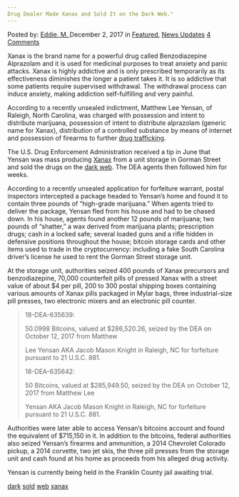 ```yaml
---
Drug Dealer Made Xanax and Sold It on the Dark Web."
---
```

<article class="post-listing post-23759 post type-post status-publish format-standard has-post-thumbnail hentry  tag-dark  tag-web tag-xanax">
<div class="post-inner">
    <span>Posted by: <a href="https://www.deepdotweb.com/author/eddiem/" title="">Eddie. M. </a></span>
<span>December 2, 2017</span>
<span>in <a href="https://www.deepdotweb.com/category/deepdot-news/" rel="category tag">Featured</a>, <a href="https://www.deepdotweb.com/category/news-updates/" rel="category tag">News Updates</a></span>
<span><a href="https://www.deepdotweb.com/2017/12/02/drug-dealer-made-xanax-sold-dark-web/#comments">4 Comments</a></span>
</p>
<div class="clear"></div>
    
<p>Xanax is the brand name for a powerful drug called Benzodiazepine Alprazolam and it is used for medicinal purposes to treat anxiety and panic attacks. Xanax is highly addictive and is only prescribed temporarily as its effectiveness diminishes the longer a patient takes it. It is so addictive that some patients require supervised withdrawal. The withdrawal process can induce anxiety, making addiction self-fulfilling and very painful.</p>
<p><a id="post-23759-_gjdgxs"></a> According to a recently unsealed indictment, Matthew Lee Yensan, of Raleigh, North Carolina, was charged with possession and intent to distribute marijuana, possession of intent to distribute alprazolam (generic name for Xanax), distribution of a controlled substance by means of internet and possession of firearms to further <a href="https://www.deepdotweb.com/?s=drug+trafficking">drug trafficking</a>.</p>
<p>The U.S. Drug Enforcement Administration received a tip in June that Yensan was mass producing <a href="https://www.deepdotweb.com/?s=xanax">Xanax</a> from a unit storage in Gorman Street and sold the drugs on the <a href="https://www.deepdotweb.com/?s=dark+web">dark web</a>. The DEA agents then followed him for weeks.</p>
<p>According to a recently unsealed application for forfeiture warrant, postal inspectors intercepted a package headed to Yensan’s home and found it to contain three pounds of “high-grade marijuana.” When agents tried to deliver the package, Yensan fled from his house and had to be chased down. In his house, agents found another 12 pounds of marijuana; two pounds of “shatter,” a wax derived from marijuana plants; prescription drugs; cash in a locked safe; several loaded guns and a rifle hidden in defensive positions throughout the house; bitcoin storage cards and other items used to trade in the cryptocurrency: including a fake South Carolina driver’s license he used to rent the Gorman Street storage unit.</p>
<p>At the storage unit, authorities seized 400 pounds of Xanax precursors and benzodiazepine, 70,000 counterfeit pills of pressed Xanax with a street value of about $4 per pill, 200 to 300 postal shipping boxes containing various amounts of Xanax pills packaged in Mylar bags, three industrial-size pill presses, two electronic mixers and an electronic pill counter.</p>
<blockquote><p>18-DEA-635639:</p>
<p>50.0998 Bitcoins, valued at $286,520.26, seized by the DEA on October 12, 2017 from Matthew</p>
<p>Lee Yensan AKA Jacob Mason Knight in Raleigh, NC for forfeiture pursuant to 21 U.S.C. 881.</p>
<p>18-DEA-635642:</p>
<p>50 Bitcoins, valued at $285,949.50, seized by the DEA on October 12, 2017 from Matthew Lee</p>
<p>Yensan AKA Jacob Mason Knight in Raleigh, NC for forfeiture pursuant to 21 U.S.C. 881.</p></blockquote>
<p>Authorities were later able to access Yensan’s bitcoins account and found the equivalent of $715,150 in it. In addition to the bitcoins, federal authorities also seized Yensan’s firearms and ammunition, a 2014 Chevrolet Colorado pickup, a 2014 corvette, two jet skis, the three pill presses from the storage unit and cash found at his home as proceeds from his alleged drug activity.</p>
<p>Yensan is currently being held in the Franklin County jail awaiting trial.</p>
</div>
<a href="https://www.deepdotweb.com/tag/dark/" rel="tag">dark</a>   <a href="https://www.deepdotweb.com/tag/sold/" rel="tag">sold</a> <a href="https://www.deepdotweb.com/tag/web/" rel="tag">web</a> <a href="https://www.deepdotweb.com/tag/xanax/" rel="tag">xanax</a></span> <span style="display:none" class="updated">2017-12-02</span>
<div style="display:none" class="vcard author" itemprop="author" itemscope itemtype="http://schema.org/Person"><strong class="fn" itemprop="name"><a href="https://www.deepdotweb.com/author/eddiem/" title="Posts by Eddie. M." rel="author">Eddie. M.</a></strong></div>
    
